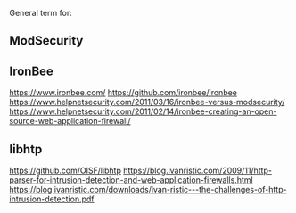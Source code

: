 
<!--
-->

General term for:

ModSecurity
-----------

IronBee
-------

https://www.ironbee.com/
https://github.com/ironbee/ironbee
https://www.helpnetsecurity.com/2011/03/16/ironbee-versus-modsecurity/
https://www.helpnetsecurity.com/2011/02/14/ironbee-creating-an-open-source-web-application-firewall/

libhtp
----

https://github.com/OISF/libhtp
https://blog.ivanristic.com/2009/11/http-parser-for-intrusion-detection-and-web-application-firewalls.html
https://blog.ivanristic.com/downloads/ivan-ristic---the-challenges-of-http-intrusion-detection.pdf


<!-- vim: set autoindent expandtab sw=4 syntax=markdown: -->
